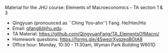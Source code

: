 Material for the JHU course: Elements of Macroeconomics - TA section 1 & 3

- Qingyuan (pronounced as ``Ching Yoo-ahn'') Fang. He/Him/His
- Email: qfang6@jhu.edu
- TA Material: https://github.com/QingyuanFang/TA_ElementsOfMacro/
- Homework questions: https://forms.gle/4SwezrXyqzeqBGtA8
- Office hour: Monday, 10:30 - 11:30am, Wyman Park Building W601D

